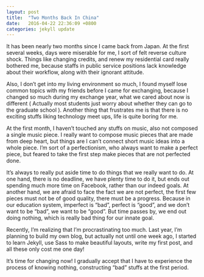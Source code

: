 ```yaml
---
layout: post
title:  "Two Months Back In China"
date:   2016-04-22 22:36:09 +0800
categories: jekyll update
---
```

It has been nearly two months since I came back from Japan. At the first several weeks, days were miserable for me, I sort of felt reverse culture shock. Things  like changing credits, and renew my residential card really bothered me, because staffs in public service positions lack knowledge about their workflow, along with their ignorant attitude.

Also, I don’t get into my living environment so much, I found myself lose common topics with my friends before I came for exchanging, because I changed so much during my exchange year, what we cared about now is different ( Actually most students just worry about whether they can go to the graduate school ). Another thing that frustrates me is that there is no exciting stuffs liking technology meet ups, life is quite boring for me.

At the first month, I haven’t touched any stuffs on music, also not composed a single music piece. I really want to compose music pieces that are made from deep heart, but things are I can’t connect short music ideas into a whole piece. I’m sort of a perfectionism, who always want to make a perfect piece, but feared to take the first step make pieces that are not perfected done.

It’s always to really put aside time to do things that we really want to do. At one hand, there is no deadline, we have plenty time to do it, but ends out spending much more time on Facebook, rather than our indeed goals. At another hand, we are afraid to face the fact we are not perfect, the first few pieces must not be of good quality, there must be a progress. Because in our education system, imperfect is “bad”, perfect is “good”, and we don’t want to be “bad”, we want to be “good”. But time passes by, we end out doing nothing, which is really bad thing for our innate goal.

Recently, I’m realizing that I’m procrastinating too much. Last year, I’m planning to build my own blog, but actually not until one week ago, I started to learn Jekyll, use Sass to make beautiful layouts, write my first post, and all these only cost me one day!

It’s time for changing now! I gradually accept that I have to experience the process of knowing nothing, constructing “bad” stuffs at the first period.
